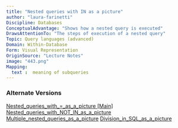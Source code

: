 ```yaml
---
title: "Nested queries with IN as a picture"
author: "laura-farinetti"
Discipline: Databases
ConceptualAdvantage: "Shows how a nested query is executed"
DrawsAttentionTo: "The steps of execution of a nested query"
Topic: Query languages (advanced)
Domain: Within-Database
Form: Visual Representation
OriginSource: "Lecture Notes"
image: "443.png"
Mapping:
  text :  meaning of subqueries
---
```

### Alternate Versions
<a href="/nms/Nested_queries_with_=_as_a_picture.html">Nested_queries_with_=_as_a_picture [Main]</a>
<a href="/nms/Nested_queries_with_NOT_IN_as_a_picture.html">Nested_queries_with_NOT_IN_as_a_picture</a>
<a href="/nms/Multiple_nested_queries_as_a_picture.html">Multiple_nested_queries_as_a_picture</a>
<a href="/nms/Division_in_SQL_as_a_picture.html">Division_in_SQL_as_a_picture</a>
